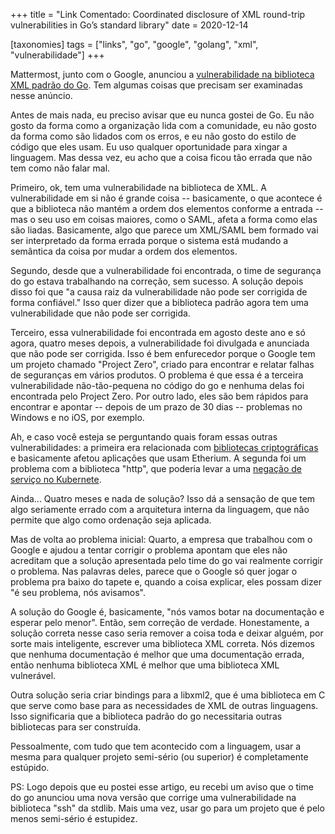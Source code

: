 +++
title = "Link Comentado: Coordinated disclosure of XML round-trip vulnerabilities in Go’s standard library"
date = 2020-12-14

[taxonomies]
tags = ["links", "go", "google", "golang", "xml", "vulnerabilidade"]
+++

Mattermost, junto com o Google, anunciou a [vulnerabilidade na
biblioteca XML padrão do
Go](https://mattermost.com/blog/coordinated-disclosure-go-xml-vulnerabilities). Tem
algumas coisas que precisam ser examinadas nesse anúncio.

<!-- more -->

Antes de mais nada, eu preciso avisar que eu nunca gostei de Go. Eu
não gosto da forma como a organização lida com a comunidade, eu não
gosto da forma como são lidados com os erros, e eu não gosto do estilo
de código que eles usam. Eu uso qualquer oportunidade para xingar a
linguagem. Mas dessa vez, eu acho que a coisa ficou tão errada que não
tem como não falar mal.

Primeiro, ok, tem uma vulnerabilidade na biblioteca de XML. A
vulnerabilidade em si não é grande coisa -- basicamente, o que
acontece é que a biblioteca não mantém a ordem dos elementos conforme
a entrada -- mas o seu uso em coisas maiores, como o SAML, afeta a
forma como elas são liadas. Basicamente, algo que parece um XML/SAML
bem formado vai ser interpretado da forma errada porque o sistema está
mudando a semântica da coisa por mudar a ordem dos elementos.

Segundo, desde que a vulnerabilidade foi encontrada, o time de
segurança do go estava trabalhando na correção, sem sucesso. A solução
depois disso foi que "a causa raiz da vulnerabilidade não pode ser
corrigida de forma confiável." Isso quer dizer que a biblioteca padrão
agora tem uma vulnerabilidade que não pode ser corrigida.

Terceiro, essa vulnerabilidade foi encontrada em agosto deste ano e só
agora, quatro meses depois, a vulnerabilidade foi divulgada e
anunciada que não pode ser corrigida. Isso é bem enfurecedor porque o
Google tem um projeto chamado "Project Zero", criado para encontrar e
relatar falhas de seguranças em vários produtos. O problema é que essa
é a terceira vulnerabilidade não-tão-pequena no código do go e nenhuma
delas foi encontrada pelo Project Zero. Por outro lado, eles são bem
rápidos para encontrar e apontar -- depois de um prazo de 30 dias --
problemas no Windows e no iOS, por exemplo.

Ah, e caso você esteja se perguntando quais foram essas outras
vulnerabilidades: a primeira era relacionada com [bibliotecas
criptográficas](https://twitter.com/peter_szilagyi/status/1332047468004077569)
e basicamente afetou aplicações que usam Etherium. A segunda foi um
problema com a biblioteca "http", que poderia levar a uma [negação de
serviço no
Kubernete](https://www.bleepingcomputer.com/news/security/severe-flaws-in-kubernetes-expose-all-servers-to-dos-attacks/).

Ainda... Quatro meses e nada de solução? Isso dá a sensação de que tem
algo seriamente errado com a arquitetura interna da linguagem, que
não permite que algo como ordenação seja aplicada.

Mas de volta ao problema inicial: Quarto, a empresa que trabalhou com
o Google e ajudou a tentar corrigir o problema apontam que eles não
acreditam que a solução apresentada pelo time do go vai realmente
corrigir o problema. Nas palavras deles, parece que o Google só quer
jogar o problema pra baixo do tapete e, quando a coisa explicar, eles
possam dizer "é seu problema, nós avisamos".

A solução do Google é, basicamente, "nós vamos botar na documentação e
esperar pelo menor". Então, sem correção de verdade. Honestamente, a
solução correta nesse caso seria remover a coisa toda e deixar alguém,
por sorte mais inteligente, escrever uma biblioteca XML correta. Nós
dizemos que nenhuma documentação é melhor que uma documentação errada,
então nenhuma biblioteca XML é melhor que uma biblioteca XML
vulnerável.

Outra solução seria criar bindings para a libxml2, que é uma
biblioteca em C que serve como base para as necessidades de XML de
outras linguagens. Isso significaria que a biblioteca padrão do go
necessitaria outras bibliotecas para ser construída.

Pessoalmente, com tudo que tem acontecido com a linguagem, usar a
mesma para qualquer projeto semi-sério (ou superior) é completamente
estúpido.

PS: Logo depois que eu postei esse artigo, eu recebi um aviso que o
time do go anunciou uma nova versão que corrige uma vulnerabilidade na
biblioteca "ssh" da stdlib. Mais uma vez, usar go para um projeto que
é pelo menos semi-sério é estupidez.
